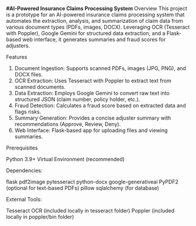 **#AI-Powered Insurance Claims Processing System**
Overview
This project is a prototype for an AI-powered insurance claims processing system that automates the extraction, analysis, and summarization of claim data from various document types (PDFs, images, DOCX). Leveraging OCR (Tesseract with Poppler), Google Gemini for structured data extraction, and a Flask-based web interface, it generates summaries and fraud scores for adjusters.

Features

1. Document Ingestion: Supports scanned PDFs, images (JPG, PNG), and DOCX files.
2. OCR Extraction: Uses Tesseract with Poppler to extract text from scanned documents.
3. Data Extraction: Employs Google Gemini to convert raw text into structured JSON (claim number, policy holder, etc.).
4. Fraud Detection: Calculates a fraud score based on extracted data and flags risks.
5. Summary Generation: Provides a concise adjuster summary with recommendations (Approve, Review, Deny).
6. Web Interface: Flask-based app for uploading files and viewing summaries.

Prerequisites

Python 3.9+
Virtual Environment (recommended)

Dependencies:

flask
pdf2image
pytesseract
python-docx
google-generativeai
PyPDF2 (optional for text-based PDFs)
pillow
sqlalchemy (for database)


External Tools:

Tesseract OCR (included locally in tesseract folder)
Poppler (included locally in poppler/bin folder)
